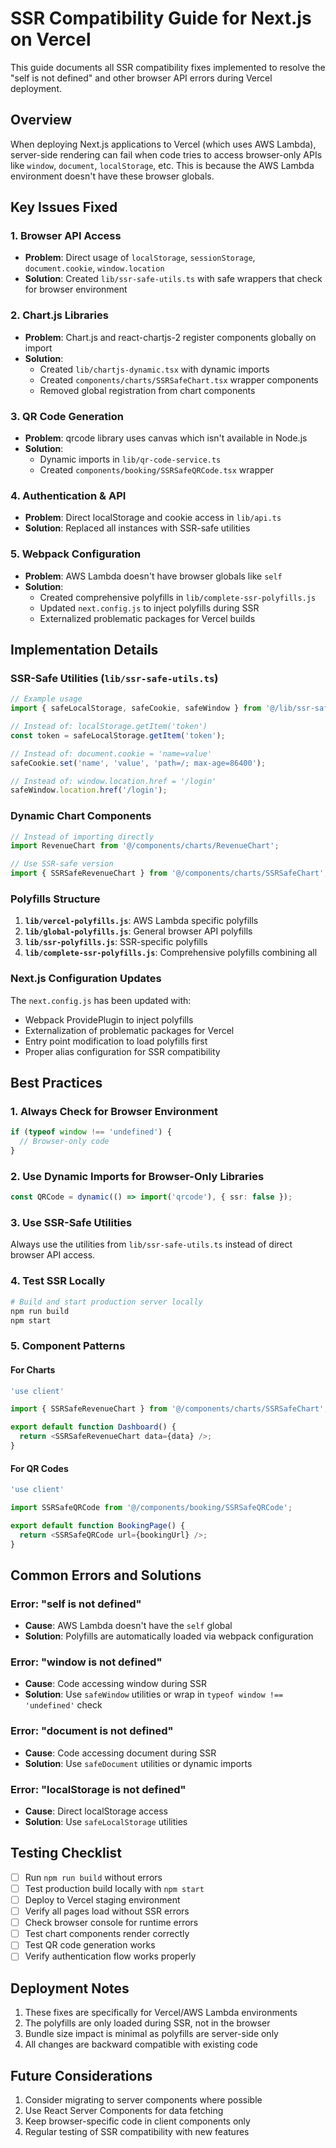 # SSR Compatibility Guide for Next.js on Vercel

This guide documents all SSR compatibility fixes implemented to resolve the "self is not defined" and other browser API errors during Vercel deployment.

## Overview

When deploying Next.js applications to Vercel (which uses AWS Lambda), server-side rendering can fail when code tries to access browser-only APIs like `window`, `document`, `localStorage`, etc. This is because the AWS Lambda environment doesn't have these browser globals.

## Key Issues Fixed

### 1. Browser API Access
- **Problem**: Direct usage of `localStorage`, `sessionStorage`, `document.cookie`, `window.location`
- **Solution**: Created `lib/ssr-safe-utils.ts` with safe wrappers that check for browser environment

### 2. Chart.js Libraries
- **Problem**: Chart.js and react-chartjs-2 register components globally on import
- **Solution**: 
  - Created `lib/chartjs-dynamic.tsx` with dynamic imports
  - Created `components/charts/SSRSafeChart.tsx` wrapper components
  - Removed global registration from chart components

### 3. QR Code Generation
- **Problem**: qrcode library uses canvas which isn't available in Node.js
- **Solution**: 
  - Dynamic imports in `lib/qr-code-service.ts`
  - Created `components/booking/SSRSafeQRCode.tsx` wrapper

### 4. Authentication & API
- **Problem**: Direct localStorage and cookie access in `lib/api.ts`
- **Solution**: Replaced all instances with SSR-safe utilities

### 5. Webpack Configuration
- **Problem**: AWS Lambda doesn't have browser globals like `self`
- **Solution**: 
  - Created comprehensive polyfills in `lib/complete-ssr-polyfills.js`
  - Updated `next.config.js` to inject polyfills during SSR
  - Externalized problematic packages for Vercel builds

## Implementation Details

### SSR-Safe Utilities (`lib/ssr-safe-utils.ts`)

```typescript
// Example usage
import { safeLocalStorage, safeCookie, safeWindow } from '@/lib/ssr-safe-utils';

// Instead of: localStorage.getItem('token')
const token = safeLocalStorage.getItem('token');

// Instead of: document.cookie = 'name=value'
safeCookie.set('name', 'value', 'path=/; max-age=86400');

// Instead of: window.location.href = '/login'
safeWindow.location.href('/login');
```

### Dynamic Chart Components

```typescript
// Instead of importing directly
import RevenueChart from '@/components/charts/RevenueChart';

// Use SSR-safe version
import { SSRSafeRevenueChart } from '@/components/charts/SSRSafeChart';
```

### Polyfills Structure

1. **`lib/vercel-polyfills.js`**: AWS Lambda specific polyfills
2. **`lib/global-polyfills.js`**: General browser API polyfills
3. **`lib/ssr-polyfills.js`**: SSR-specific polyfills
4. **`lib/complete-ssr-polyfills.js`**: Comprehensive polyfills combining all

### Next.js Configuration Updates

The `next.config.js` has been updated with:
- Webpack ProvidePlugin to inject polyfills
- Externalization of problematic packages for Vercel
- Entry point modification to load polyfills first
- Proper alias configuration for SSR compatibility

## Best Practices

### 1. Always Check for Browser Environment
```typescript
if (typeof window !== 'undefined') {
  // Browser-only code
}
```

### 2. Use Dynamic Imports for Browser-Only Libraries
```typescript
const QRCode = dynamic(() => import('qrcode'), { ssr: false });
```

### 3. Use SSR-Safe Utilities
Always use the utilities from `lib/ssr-safe-utils.ts` instead of direct browser API access.

### 4. Test SSR Locally
```bash
# Build and start production server locally
npm run build
npm start
```

### 5. Component Patterns

#### For Charts
```typescript
'use client'

import { SSRSafeRevenueChart } from '@/components/charts/SSRSafeChart';

export default function Dashboard() {
  return <SSRSafeRevenueChart data={data} />;
}
```

#### For QR Codes
```typescript
'use client'

import SSRSafeQRCode from '@/components/booking/SSRSafeQRCode';

export default function BookingPage() {
  return <SSRSafeQRCode url={bookingUrl} />;
}
```

## Common Errors and Solutions

### Error: "self is not defined"
- **Cause**: AWS Lambda doesn't have the `self` global
- **Solution**: Polyfills are automatically loaded via webpack configuration

### Error: "window is not defined"
- **Cause**: Code accessing window during SSR
- **Solution**: Use `safeWindow` utilities or wrap in `typeof window !== 'undefined'` check

### Error: "document is not defined"
- **Cause**: Code accessing document during SSR
- **Solution**: Use `safeDocument` utilities or dynamic imports

### Error: "localStorage is not defined"
- **Cause**: Direct localStorage access
- **Solution**: Use `safeLocalStorage` utilities

## Testing Checklist

- [ ] Run `npm run build` without errors
- [ ] Test production build locally with `npm start`
- [ ] Deploy to Vercel staging environment
- [ ] Verify all pages load without SSR errors
- [ ] Check browser console for runtime errors
- [ ] Test chart components render correctly
- [ ] Test QR code generation works
- [ ] Verify authentication flow works properly

## Deployment Notes

1. These fixes are specifically for Vercel/AWS Lambda environments
2. The polyfills are only loaded during SSR, not in the browser
3. Bundle size impact is minimal as polyfills are server-side only
4. All changes are backward compatible with existing code

## Future Considerations

1. Consider migrating to server components where possible
2. Use React Server Components for data fetching
3. Keep browser-specific code in client components only
4. Regular testing of SSR compatibility with new features